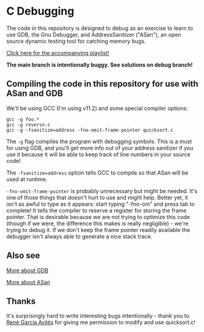 # C Debugging

The code in this repository is designed to debug as an exercise to learn to use GDB, the Gnu Debugger, and AddressSanitizer ("ASan"), an open source dynamic testing tool for catching memory bugs.

[Click here for the accompanying playlist!](https://www.youtube.com/playlist?list=PLL5qsNefCAyXBJBMxNVeYm3MrFQe-PAtQ)

**The main branch is intentionally buggy. See solutions on debug branch!**

## Compiling the code in this repository for use with ASan and GDB

We'll be using GCC (I'm using v11.2) and some special compiler options:

```
gcc -g foo.*
gcc -g reverso.c
gcc -g -fsanitize=address -fno-omit-frame-pointer quicksort.c
```

The `-g` flag compiles the program with debugging symbols. This is a must for using GDB, and you'll get more info out of your address sanitizer if you use it because it will be able to keep track of line numbers in your source code!

The `-fsanitize=address` option tells GCC to compile so that ASan will be used at runtime.

`-fno-omit-frame-pointer` is probably unnecessary but might be needed. It's one of those things that doesn't hurt to use and might help. Better yet, it isn't as awful to type as it appears: start typing "-fno-om" and press tab to complete! It tells the compiler to reserve a register for storing the frame pointer. That is desirable because we are not trying to optimize this code (though if we were, the difference this makes is really negligible) - we're trying to debug it. If we don't keep the frame pointer readily available the debugger isn't always able to generate a nice stack trace.

## Also see

[More about GDB](https://github.com/hkcountryman/C-Debugging/blob/main/GDB.md)

[More about ASan](https://github.com/hkcountryman/C-Debugging/blob/main/ASan.md)

## Thanks

It's surprisingly hard to write interesting bugs intentionally - thank you to [René García Avilés](https://github.com/Germfreekai) for giving me permission to modify and use quicksort.c!
